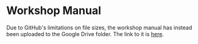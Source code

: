 
# Workshop Manual

Due to GitHub's limitations on file sizes, the workshop manual has
instead been uploaded to the Google Drive folder. The link to it is
[here](https://drive.google.com/file/d/19v21S1AtECc2Xo5-88POgADytAdDgBnQ/view?usp=sharing).
